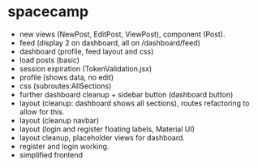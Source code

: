 # spacecamp

- new views (NewPost, EditPost, ViewPost), component (Post).
- feed (display 2 on dashboard, all on /dashboard/feed)
- dashboard (profile, feed layout and css)
- load posts (basic)
- session expiration (TokenValidation.jsx)
- profile (shows data, no edit)
- css (subroutes:AllSections)
- further dashboard cleanup + sidebar button (dashboard button)
- layout (cleanup: dashboard shows all sections), routes refactoring to allow for this.
- layout (cleanup navbar)
- layout (login and register floating labels, Material UI)
- layout cleanup, placeholder views for dashboard.
- register and login working.
- simplified frontend
